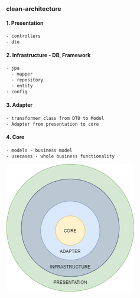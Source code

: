 ### clean-architecture
#### 1. Presentation
	- controllers
	- dto
#### 2. Infrastructure - DB, Framework
	- jpa
	  - mapper
	  - repository
	  - entity
	- config
#### 3. Adapter
	- transformer class from DTO to Model
	- Adapter from presentation to core
#### 4. Core
	- models - business model
	- usecases - whole business functionality
![Alt text](https://github.com/ravedien/clean-architecture/blob/master/Architercture%20Diagram.png?raw=true "Optional Title")

